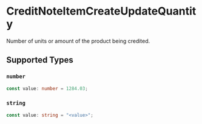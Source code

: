 # CreditNoteItemCreateUpdateQuantity

Number of units or amount of the product being credited.


## Supported Types

### `number`

```typescript
const value: number = 1284.03;
```

### `string`

```typescript
const value: string = "<value>";
```

